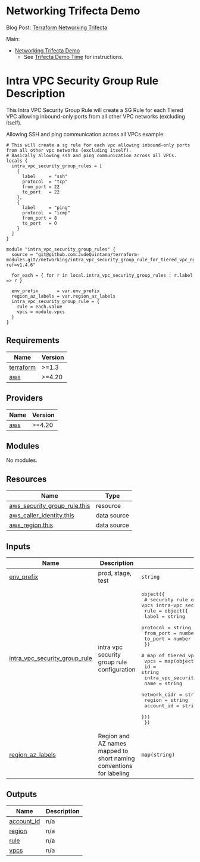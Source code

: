 # Networking Trifecta Demo
Blog Post:
[Terraform Networking Trifecta ](https://jq1.io/posts/tnt/)

Main:
- [Networking Trifecta Demo](https://github.com/JudeQuintana/terraform-main/tree/main/networking_trifecta_demo)
  - See [Trifecta Demo Time](https://jq1.io/posts/tnt/#trifecta-demo-time) for instructions.

# Intra VPC Security Group Rule Description
This Intra VPC Security Group Rule will create a SG Rule for each Tiered VPC allowing inbound-only ports from all other VPC networks (excluding itself).

Allowing SSH and ping communication across all VPCs example:
```
# This will create a sg rule for each vpc allowing inbound-only ports from all other vpc networks (excluding itself).
# Basically allowing ssh and ping communication across all VPCs.
locals {
  intra_vpc_security_group_rules = [
    {
      label     = "ssh"
      protocol  = "tcp"
      from_port = 22
      to_port   = 22
    },
    {
      label     = "ping"
      protocol  = "icmp"
      from_port = 8
      to_port   = 0
    }
  ]
}

module "intra_vpc_security_group_rules" {
  source = "git@github.com:JudeQuintana/terraform-modules.git//networking/intra_vpc_security_group_rule_for_tiered_vpc_ng?ref=v1.4.6"

  for_each = { for r in local.intra_vpc_security_group_rules : r.label => r }

  env_prefix       = var.env_prefix
  region_az_labels = var.region_az_labels
  intra_vpc_security_group_rule = {
    rule = each.value
    vpcs = module.vpcs
  }
}
```

## Requirements

| Name | Version |
|------|---------|
| <a name="requirement_terraform"></a> [terraform](#requirement\_terraform) | >=1.3 |
| <a name="requirement_aws"></a> [aws](#requirement\_aws) | >=4.20 |

## Providers

| Name | Version |
|------|---------|
| <a name="provider_aws"></a> [aws](#provider\_aws) | >=4.20 |

## Modules

No modules.

## Resources

| Name | Type |
|------|------|
| [aws_security_group_rule.this](https://registry.terraform.io/providers/hashicorp/aws/latest/docs/resources/security_group_rule) | resource |
| [aws_caller_identity.this](https://registry.terraform.io/providers/hashicorp/aws/latest/docs/data-sources/caller_identity) | data source |
| [aws_region.this](https://registry.terraform.io/providers/hashicorp/aws/latest/docs/data-sources/region) | data source |

## Inputs

| Name | Description | Type | Default | Required |
|------|-------------|------|---------|:--------:|
| <a name="input_env_prefix"></a> [env\_prefix](#input\_env\_prefix) | prod, stage, test | `string` | n/a | yes |
| <a name="input_intra_vpc_security_group_rule"></a> [intra\_vpc\_security\_group\_rule](#input\_intra\_vpc\_security\_group\_rule) | intra vpc security group rule configuration | <pre>object({<br>    # security rule object to allow inbound across vpcs intra-vpc security group<br>    rule = object({<br>      label     = string<br>      protocol  = string<br>      from_port = number<br>      to_port   = number<br>    })<br>    # map of tiered_vpc_ng objects<br>    vpcs = map(object({<br>      id                          = string<br>      intra_vpc_security_group_id = string<br>      name                        = string<br>      network_cidr                = string<br>      region                      = string<br>      account_id                  = string<br>    }))<br>  })</pre> | n/a | yes |
| <a name="input_region_az_labels"></a> [region\_az\_labels](#input\_region\_az\_labels) | Region and AZ names mapped to short naming conventions for labeling | `map(string)` | n/a | yes |

## Outputs

| Name | Description |
|------|-------------|
| <a name="output_account_id"></a> [account\_id](#output\_account\_id) | n/a |
| <a name="output_region"></a> [region](#output\_region) | n/a |
| <a name="output_rule"></a> [rule](#output\_rule) | n/a |
| <a name="output_vpcs"></a> [vpcs](#output\_vpcs) | n/a |
